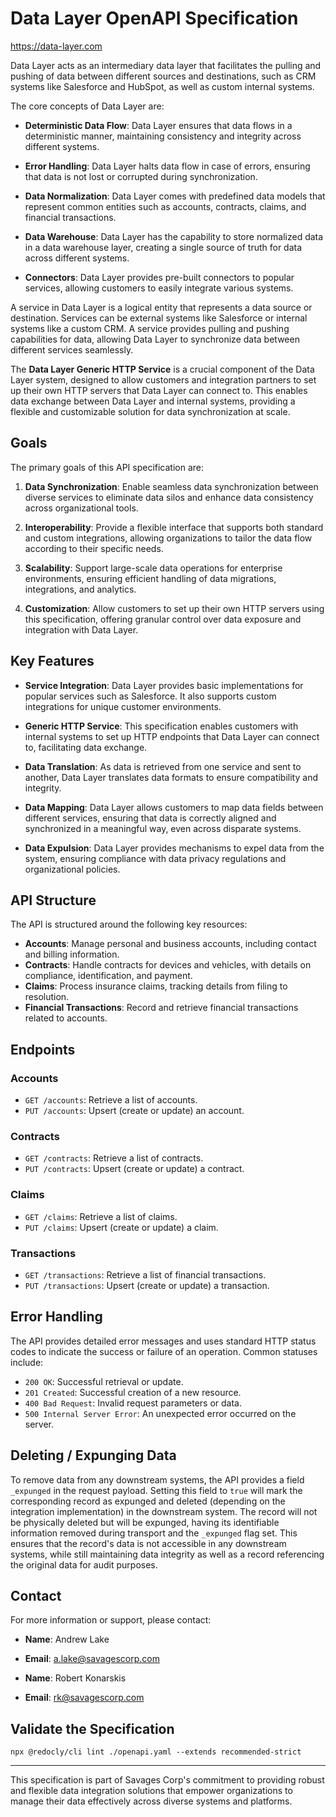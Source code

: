 # Data Layer OpenAPI Specification

<https://data-layer.com>

Data Layer acts as an intermediary data layer that facilitates the pulling and pushing of data between different sources and destinations, such as CRM systems like Salesforce and HubSpot, as well as custom internal systems.

The core concepts of Data Layer are:

- **Deterministic Data Flow**: Data Layer ensures that data flows in a deterministic manner, maintaining consistency and integrity across different systems.

- **Error Handling**: Data Layer halts data flow in case of errors, ensuring that data is not lost or corrupted during synchronization.

- **Data Normalization**: Data Layer comes with predefined data models that represent common entities such as accounts, contracts, claims, and financial transactions.

- **Data Warehouse**: Data Layer has the capability to store normalized data in a data warehouse layer, creating a single source of truth for data across different systems.

- **Connectors**: Data Layer provides pre-built connectors to popular services, allowing customers to easily integrate various systems.

A service in Data Layer is a logical entity that represents a data source or destination. Services can be external systems like Salesforce or internal systems like a custom CRM. A service provides pulling and pushing capabilities for data, allowing Data Layer to synchronize data between different services seamlessly.

The **Data Layer Generic HTTP Service** is a crucial component of the Data Layer system, designed to allow customers and integration partners to set up their own HTTP servers that Data Layer can connect to. This enables data exchange between Data Layer and internal systems, providing a flexible and customizable solution for data synchronization at scale.

## Goals

The primary goals of this API specification are:

1. **Data Synchronization**: Enable seamless data synchronization between diverse services to eliminate data silos and enhance data consistency across organizational tools.

2. **Interoperability**: Provide a flexible interface that supports both standard and custom integrations, allowing organizations to tailor the data flow according to their specific needs.

3. **Scalability**: Support large-scale data operations for enterprise environments, ensuring efficient handling of data migrations, integrations, and analytics.

4. **Customization**: Allow customers to set up their own HTTP servers using this specification, offering granular control over data exposure and integration with Data Layer.

## Key Features

- **Service Integration**: Data Layer provides basic implementations for popular services such as Salesforce. It also supports custom integrations for unique customer environments.

- **Generic HTTP Service**: This specification enables customers with internal systems to set up HTTP endpoints that Data Layer can connect to, facilitating data exchange.

- **Data Translation**: As data is retrieved from one service and sent to another, Data Layer translates data formats to ensure compatibility and integrity.

- **Data Mapping**: Data Layer allows customers to map data fields between different services, ensuring that data is correctly aligned and synchronized in a meaningful way, even across disparate systems.

- **Data Expulsion**: Data Layer provides mechanisms to expel data from the system, ensuring compliance with data privacy regulations and organizational policies.

## API Structure

The API is structured around the following key resources:

- **Accounts**: Manage personal and business accounts, including contact and billing information.
- **Contracts**: Handle contracts for devices and vehicles, with details on compliance, identification, and payment.
- **Claims**: Process insurance claims, tracking details from filing to resolution.
- **Financial Transactions**: Record and retrieve financial transactions related to accounts.

## Endpoints

### Accounts

- `GET /accounts`: Retrieve a list of accounts.
- `PUT /accounts`: Upsert (create or update) an account.

### Contracts

- `GET /contracts`: Retrieve a list of contracts.
- `PUT /contracts`: Upsert (create or update) a contract.

### Claims

- `GET /claims`: Retrieve a list of claims.
- `PUT /claims`: Upsert (create or update) a claim.

### Transactions

- `GET /transactions`: Retrieve a list of financial transactions.
- `PUT /transactions`: Upsert (create or update) a transaction.

## Error Handling

The API provides detailed error messages and uses standard HTTP status codes to indicate the success or failure of an operation. Common statuses include:

- `200 OK`: Successful retrieval or update.
- `201 Created`: Successful creation of a new resource.
- `400 Bad Request`: Invalid request parameters or data.
- `500 Internal Server Error`: An unexpected error occurred on the server.

## Deleting / Expunging Data

To remove data from any downstream systems, the API provides a field `_expunged` in the request payload. Setting this field to `true` will mark the corresponding record as expunged and deleted (depending on the integration implementation) in the downstream system. The record will not be physically deleted but will be expunged, having its identifiable information removed during transport and the `_expunged` flag set. This ensures that the record's data is not accessible in any downstream systems, while still maintaining data integrity as well as a record referencing the original data for audit purposes.

## Contact

For more information or support, please contact:

- **Name**: Andrew Lake
- **Email**: <a.lake@savagescorp.com>

- **Name**: Robert Konarskis
- **Email**: <rk@savagescorp.com>

## Validate the Specification

```
npx @redocly/cli lint ./openapi.yaml --extends recommended-strict
```

---

This specification is part of Savages Corp's commitment to providing robust and flexible data integration solutions that empower organizations to manage their data effectively across diverse systems and platforms.
